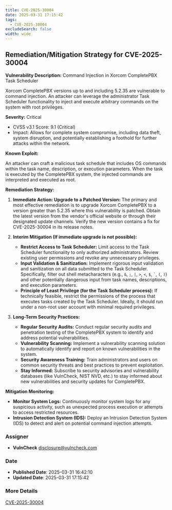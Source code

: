 ```yaml
---
title: CVE-2025-30004
date: 2025-03-31 17:15:42
tags:
  - CVE-2025-30004
excludeSearch: false
width: wide
---
```


## Remediation/Mitigation Strategy for CVE-2025-30004

**Vulnerability Description:** Command Injection in Xorcom CompletePBX Task Scheduler

Xorcom CompletePBX versions up to and including 5.2.35 are vulnerable to command injection.  An attacker can leverage the administrator Task Scheduler functionality to inject and execute arbitrary commands on the system with root privileges.

**Severity:** Critical

*   CVSS v3.1 Score: 9.1 (Critical)
*   Impact: Allows for complete system compromise, including data theft, system disruption, and potentially establishing a foothold for further attacks within the network.

**Known Exploit:**

An attacker can craft a malicious task schedule that includes OS commands within the task name, description, or execution parameters. When the task is executed by the CompletePBX system, the injected commands are interpreted and executed as root.

**Remediation Strategy:**

1.  **Immediate Action: Upgrade to a Patched Version:**  The primary and most effective remediation is to upgrade Xorcom CompletePBX to a version greater than 5.2.35 where this vulnerability is patched.  Obtain the latest version from the vendor's official website or through their designated update channels.  Verify the new version contains a fix for CVE-2025-30004 in its release notes.

2.  **Interim Mitigation (If immediate upgrade is not possible):**

    *   **Restrict Access to Task Scheduler:**  Limit access to the Task Scheduler functionality to only authorized administrators.  Review existing user permissions and revoke any unnecessary privileges.
    *   **Input Validation & Sanitization:** Implement rigorous input validation and sanitization on all data submitted to the Task Scheduler.  Specifically, filter out shell metacharacters (e.g., `&`, `;`, `|`, `>`, `<`, `$`, `` ` ``, `(`, `)`)  and other potentially dangerous input from task names, descriptions, and execution parameters.
    *   **Principle of Least Privilege (for the Task Scheduler process):** If technically feasible, restrict the permissions of the process that executes tasks created by the Task Scheduler.  Ideally, it should run under a non-root user account with minimal required privileges.

3.  **Long-Term Security Practices:**

    *   **Regular Security Audits:**  Conduct regular security audits and penetration testing of the CompletePBX system to identify and address potential vulnerabilities.
    *   **Vulnerability Scanning:** Implement a vulnerability scanning solution to automatically identify and report on known vulnerabilities in the system.
    *   **Security Awareness Training:** Train administrators and users on common security threats and best practices to prevent exploitation.
    *   **Stay Informed:** Subscribe to security advisories and vulnerability databases (like VulnCheck, NIST NVD, etc.) to stay informed about new vulnerabilities and security updates for CompletePBX.

**Mitigation Monitoring:**

*   **Monitor System Logs:**  Continuously monitor system logs for any suspicious activity, such as unexpected process execution or attempts to access restricted resources.
*   **Intrusion Detection System (IDS):** Deploy an Intrusion Detection System (IDS) to detect and alert on potential command injection attempts.

### Assigner
- **VulnCheck** <disclosure@vulncheck.com>

### Date
- **Published Date**: 2025-03-31 16:42:10
- **Updated Date**: 2025-03-31 17:15:42

### More Details
[CVE-2025-30004](https://www.cvedetails.com/cve/CVE-2025-30004)